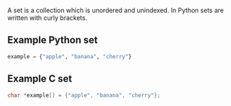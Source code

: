 A set is a collection which is unordered and unindexed. In Python sets are written with curly brackets.

## Example Python set

```python
example = {"apple", "banana", "cherry"}
```

## Example C set

```c
char *example[] = {"apple", "banana", "cherry"};
```